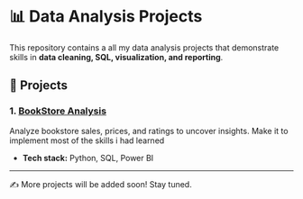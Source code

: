 # 📊 Data Analysis Projects

This repository contains a all my data analysis projects that demonstrate skills in **data cleaning, SQL, visualization, and reporting**.

## 📂 Projects

### 1. [BookStore Analysis](./BookStore_Analysis)

Analyze bookstore sales, prices, and ratings to uncover insights.
Make it to implement most of the skills i had learned 

* **Tech stack:** Python, SQL, Power BI

---

✍️ More projects will be added soon! Stay tuned.
